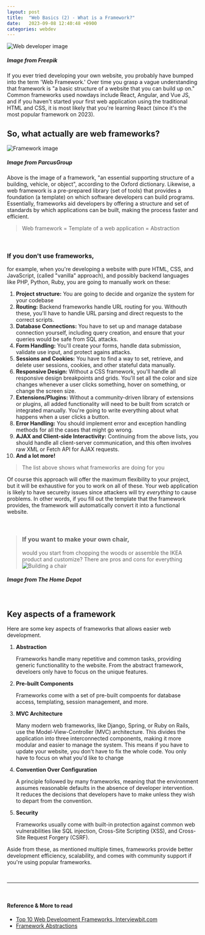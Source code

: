 ```yaml
---
layout: post
title:  "Web Basics (2) - What is a Framework?"
date:   2023-09-08 12:40:48 +0900
categories: webdev
---
```


![Web developer image](https://img.freepik.com/free-vector/web-development-concept-with-programmer-ar_107791-17049.jpg?w=2000)
##### Image from Freepik

If you ever tried developing your own website, you probably have bumped into the term 'Web Framework.' Over time you grasp a vague understanding that framework is "a basic structure of a website that you can build up on." Common frameworks used nowdays include React, Angular, and Vue JS, and if you haven't started your first web application using the traditional HTML and CSS, it is most likely that you're learning React (since it's the most popular framework on 2023).

## So, what actually are web frameworks?

![Framework image](https://parcusgroup.com/blog/wp-content/uploads/2016/04/framework-820x490.jpg)
##### Image from ParcusGroup

Above is the image of a framework, "an essential supporting structure of a building, vehicle, or object", according to the Oxford dictionary. Likewise, a web framework is a pre-prepared library (set of tools) that provides a foundation (a template) on which software developers can build programs. Essentially, frameworks aid developers by offering a structure and set of standards by which applications can be built, making the process faster and efficient.

> Web framework = Template of a web application = Abstraction

&nbsp;

### If you don't use frameworks,

for example, when you're developing a website with pure HTML, CSS, and JavaScript, (called "vanilla" approach), and possibly backend languages like PHP, Python, Ruby, you are going to manually work on these:

1. **Project structure:** You are going to decide and organize the system for your codebase
2. **Routing:** Backend frameworks handle URL routing for you. Withouth these, you'll have to handle URL parsing and direct requests to the correct scripts.
3. **Database Connections:** You have to set up and manage database connection yourself, including query creation, and ensure that your queries would be safe from SQL attacks.
4. **Form Handling:** You'll create your forms, handle data submission, validate use input, and protect agains attacks.
5. **Sessions and Cookies:** You have to find a way to set, retrieve, and delete user sessions, cookies, and other stateful data manually.
6. **Responsive Design:** Without a CSS framework, you'll handle all responsive design breakpoints and grids. You'll set all the color and size changes whenever a user clicks something, hover on something, or change the screen size.
7. **Extensions/Plugins:** Without a community-driven library of extensions or plugins, all added functionality will need to be built from scratch or integrated manually. You're going to write everything about what happens when a user clicks a button.
8. **Error Handling:** You should implement error and exception handling methods for all the cases that might go wrong.
9. **AJAX and Client-side Interactivity:**  Continuing from the above lists, you should handle all client-server communication, and this often involves raw XML or Fetch API for AJAX requests.
10. **And a lot more!**


> The list above shows what frameworks are doing for you

Of course this approach will offer the maximum flexibility to your project, but it will be exhaustive for you to work on all of these. Your web application is likely to have secureity issues since attackers will try _everything_ to cause problems. In other words, if you fill out the template that the framework provides, the framework will automatically convert it into a functional website.

&nbsp;

> ### If you want to make your own chair,
> would you start from chopping the woods or assemble the IKEA product and customize?
> There are pros and cons for everything
> ![Building a chair](https://contentgrid.homedepot-static.com/hdus/en_US/DTCCOMNEW/Articles/how-to-build-a-DIY-adirondack-chair-step-10.jpg)
##### Image from The Home Depot


&nbsp;

## Key aspects of a framework

Here are some key aspects of frameworks that allows easier web development.

1. **Abstraction**

    Frameworks handle many repetitive and common tasks, providing generic functionallity to the website. From the abstract framework, develoers only have to focus on the unique features.

2. **Pre-built Components**

    Frameworks come with a set of pre-built compoents for database access, templating, session management, and more.

3. **MVC Architecture**

    Many modern web frameworks, like Django, Spring, or Ruby on Rails, use the Model-View-Controller (MVC) architecture. This divides the application into three interconnected components, making it more modular and easier to manage the system. This means if you have to update your website, you don't have to fix the whole code. You only have to focus on what you'd like to change

4. **Convention Over Configuration**

    A principle followed by many frameworks, meaning that the environment assumes reasonable defaults in the absence of developer intervention. It reduces the decisions that developers have to make unless they wish to depart from the convention.

5. **Security**

    Frameworks usually come with built-in protection against common web vulnerabilities like SQL injection, Cross-Site Scripting (XSS), and Cross-Site Request Forgery (CSRF).


Aside from these, as mentioned multiple times, frameworks provide better development efficiency, scalability, and comes with community support if you're using popular frameworks.

&nbsp;
&nbsp;

---

&nbsp;
&nbsp;
&nbsp;
&nbsp;
&nbsp;

#### Reference & More to read
- [Top 10 Web Development Frameworks, Interviewbit.com](#https://www.interviewbit.com/blog/web-development-frameworks/#:~:text=Ans%3A%20Among%20the%20most%20commonly,for%20back%2Dend%20web%20development.)
- [Framework Abstractions](#https://www.crossingtheruby.com/2021/02/08/framework-abstractions.html)